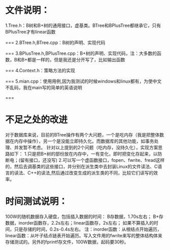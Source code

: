 # 文件说明：
1.Tree.h：B树和B+树的通用接口，虚基类。BTree和BPlusTree都继承它，只有BPlusTree才有linear函数

===
2.BTree.h,BTree.cpp：B树的声明、实现代码

===
3.BPlusTree.h,BPlusTree.cpp：B+树的声明、实现代码，注：大多数的函数，B和B+都是一样的，但是我还是分开写了，比如输出函数

===
4.Context.h：策略方法的实现

===
5.mian.cpp：使用用例,因为我测试的时候windows和linux都有，为使中文不乱码，我在main写的简单的英语说明

===

# 不足之处的改进
对于数据库来说，目前的BTree操作有两个大问题，一个是吃内存（我是把整体数据在内存中操作），另一个是没能立即持久化。而数据库的其他功能，如事务处理、并发暂不考虑。 针对以上提到的2个问题（吃内存，没持久化），实现方案思路如下： 1.只是把B+树的部份放在内存中，一有变化，即时把变化存起来，以防断电；(留有接口，还没写) 2.可以写一个虚函数接口，fopen、fwrite、fread这样的，然后去调基类的这些接口，并分别在派生类中去封装Linux的文件读法、C语言的读法、C++的读法,然后通过改变生成的派生类的不同，比较它们读写的效率。

# 时间测试说明：
100W的随机数据存入硬盘，包括插入数据的时间：
B存数据，1.70s左右；
B+存数据，inorder函数存，2.2s左右；linear函数存，2s左右；
如果不算插入的时间，只是存储的时间，0.2s-0.4s左右。
注：inorder函数：从根结点开始遍历，linear函数：从叶子结点链表开始遍历。写入文件用的fwrite来写的整体结构体来存储测试的。另外的fprintf存文件，100W数据，起码要30秒。
